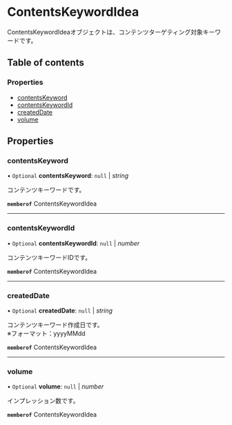 # ContentsKeywordIdea


<div lang=\"ja\">ContentsKeywordIdeaオブジェクトは、コンテンツターゲティング対象キーワードです。</div> 

## Table of contents

### Properties

- [contentsKeyword](contentskeywordidea.md#contentskeyword)
- [contentsKeywordId](contentskeywordidea.md#contentskeywordid)
- [createdDate](contentskeywordidea.md#createddate)
- [volume](contentskeywordidea.md#volume)

## Properties

### contentsKeyword

• `Optional` **contentsKeyword**: ``null`` \| *string*

<div lang=\"ja\">コンテンツキーワードです。</div> 

**`memberof`** ContentsKeywordIdea

___

### contentsKeywordId

• `Optional` **contentsKeywordId**: ``null`` \| *number*

<div lang=\"ja\">コンテンツキーワードIDです。</div> 

**`memberof`** ContentsKeywordIdea

___

### createdDate

• `Optional` **createdDate**: ``null`` \| *string*

<div lang=\"ja\">コンテンツキーワード作成日です。<br> ※フォーマット：yyyyMMdd</div> 

**`memberof`** ContentsKeywordIdea

___

### volume

• `Optional` **volume**: ``null`` \| *number*

<div lang=\"ja\"> インプレッション数です。 </div> 

**`memberof`** ContentsKeywordIdea
